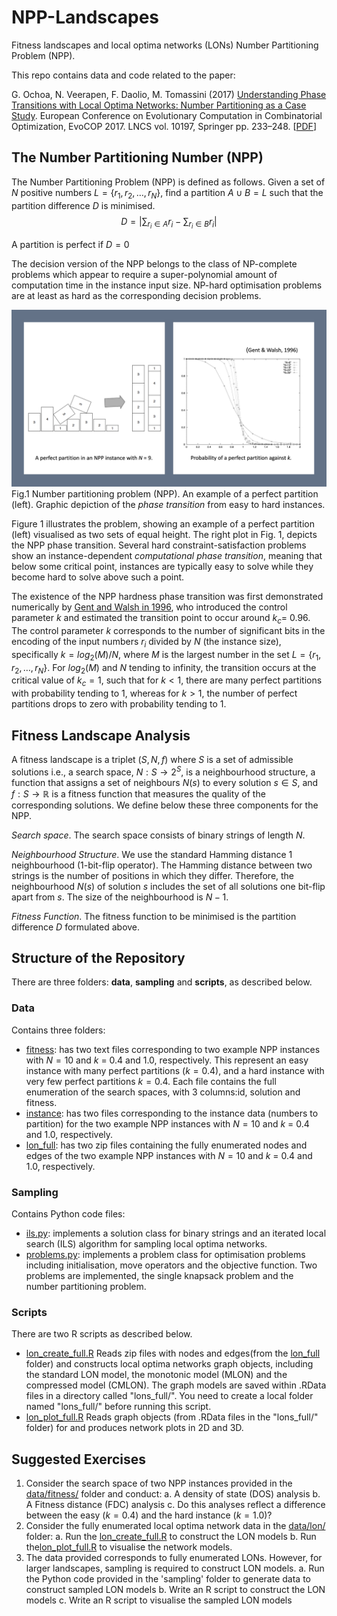 # NPP-Landscapes
Fitness landscapes and local optima networks (LONs) Number Partitioning Problem (NPP).

This repo contains data and code related to the paper:

G. Ochoa, N. Veerapen, F. Daolio, M. Tomassini (2017) [Understanding Phase Transitions with Local Optima Networks: Number Partitioning as a Case Study](https://link.springer.com/chapter/10.1007/978-3-319-55453-2_16).  European Conference on Evolutionary Computation in Combinatorial Optimization, EvoCOP 2017.  LNCS vol. 10197, Springer pp. 233–248.   [[PDF](assets/Understanding_Phase_Transitions_with_LONS_NPP.pdf)]


## The Number Partitioning Number (NPP)

The Number Partitioning Problem (NPP) is defined as follows. Given a set of $N$ positive numbers $L=\{r_1,r_2, \ldots, r_N\}$,
find a partition $A \cup B = L$ such that the partition difference $D$ is minimised.
$$
D = \left| \sum_{r_i \in A} r_i - \sum_{r_i \in B} r_i \right|
$$

A partition is perfect if $D = 0$

The decision version of the NPP belongs to the class of NP-complete problems which appear to require a super-polynomial amount of computation time in the instance input size. NP-hard optimisation problems are at least as hard as the corresponding decision problems.
 
![npp](assets/npp.jpg)
Fig.1 Number partitioning problem (NPP). An example of a perfect partition (left). Graphic depiction of the *phase transition* from easy to hard instances.

Figure 1 illustrates the problem, showing an example of a perfect partition (left) visualised as two sets of equal height. The right plot in Fig. 1, depicts the NPP phase transition. Several hard constraint-satisfaction problems show an instance-dependent *computational phase transition*, meaning that below some critical point, instances are typically easy to solve while they become hard to solve above such a point.

The existence of the NPP hardness phase transition was first demonstrated numerically by [Gent and Walsh in 1996](https://dblp.org/rec/conf/ecai/GentW96.html), who introduced the control parameter $k$ and estimated the transition point to occur around $k_c$= 0.96. The control parameter $k$  corresponds to the number of significant bits in the encoding of the input numbers $r_i$ divided by $N$ (the instance size), specifically $k = log_2(M)/N$, where $M$ is the largest number in the set $L=\{r_1,r_2, \ldots, r_N\}$.  For $log_2(M)$ and $N$ tending to infinity, the transition occurs at the critical value of $k_c = 1$, such that for $k < 1$, there are many perfect partitions with probability tending to 1, whereas for $k > 1$, the number of perfect partitions drops to zero with probability tending to 1. 


## Fitness Landscape Analysis
A fitness landscape is a triplet $(S, N, f)$ where $S$ is a set of admissible solutions i.e., a search space, $N: S \longrightarrow 2^S$, is a neighbourhood structure, a function that assigns a set of neighbours $N(s)$ to every solution $s \in S$, and $f : S \longrightarrow \mathbb{R}$ is a fitness function that measures the quality of the corresponding solutions.  We define below these three components for the NPP.

*Search space*. The search space consists of binary strings of length $N$. 

*Neighbourhood Structure*. We use the standard Hamming distance 1 neighbourhood (1-bit-flip operator). The Hamming distance between two strings is the number of positions in which they differ. Therefore, the neighbourhood $N(s)$ of solution $s$ includes the set of all solutions one bit-flip apart from $s$. The size of the neighbourhood is $N - 1$.

*Fitness Function*. The fitness function to be minimised is the partition difference $D$ formulated above.

## Structure of the Repository
There are three folders: **data**,  **sampling** and **scripts**, as described below.
### Data 
Contains three folders:

* [fitness](data/fitness/): has two text files corresponding to two example NPP instances with $N = 10$ and  $k$ = 0.4 and 1.0, respectively. This represent an easy instance with many perfect partitions ($k = 0.4$), and a hard instance with very few perfect partitions $k = 0.4$. Each file contains the full enumeration of the search spaces, with 3 columns:id, solution and fitness.
* [instance](data/instance/): has two files corresponding to the instance data (numbers to partition) for the two example NPP instances with $N = 10$ and  $k$ = 0.4 and 1.0, respectively.
* [lon_full](data/lon_full/): has two zip files containing the fully enumerated  nodes and edges of the two example NPP instances with $N = 10$ and  $k$ = 0.4 and 1.0, respectively.

### Sampling
Contains Python code files:
* [ils.py](sampling/ils.py): implements a solution class for binary strings and an iterated local search (ILS) algorithm for sampling local optima networks.
* [problems.py](sampling/problems.py): implements a problem class for optimisation problems including initialisation, move operators and the objective function. Two problems are implemented, the single knapsack problem and the number partitioning problem.

### Scripts
There are two R scripts as described below. 
* [lon_create_full.R](scripts/lon_create_full.R) Reads zip files with nodes and edges(from the [lon_full](data/lon_full/) folder) and constructs local optima networks graph objects, including the standard LON model, the monotonic model (MLON) and the compressed model (CMLON). The graph models are saved within .RData files in a directory called "lons_full/". You need to create a local folder named "lons_full/" before running this script.
* [lon_plot_full.R](scripts/lon_plot_full.R) Reads graph objects (from .RData files in the "lons_full/" folder) for and produces network plots in 2D and 3D. 

## Suggested Exercises
1. Consider the search space of two NPP instances provided in the [data/fitness/](data/fitness/) folder and conduct:
    a. A density of state (DOS) analysis 
    b. A Fitness distance (FDC) analysis
    c. Do this analyses reflect a difference between the easy ($k=0.4$) and the hard instance ($k=1.0$)?
2. Consider the fully enumerated local optima network data in the [data/lon/](data/lon) folder:
    a. Run the [lon_create_full.R](scripts/lon_create_full.R) to construct the LON models
    b. Run the[lon_plot_full.R](scripts/lon_plot_full.R) to visualise the network models. 
3. The data provided corresponds to fully enumerated LONs. However, for larger landscapes, sampling is required to construct LON models.
    a. Run the Python code provided in the 'sampling' folder to generate data to construct sampled LON models
    b. Write an R script to construct the LON models
    c. Write an R script to visualise the sampled LON models
